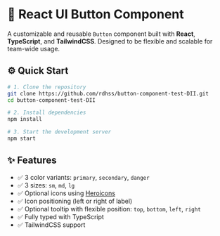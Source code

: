 # 🚀 React UI Button Component

A customizable and reusable `Button` component built with **React**, **TypeScript**, and **TailwindCSS**. Designed to be flexible and scalable for team-wide usage.


## ⚙️ Quick Start

```bash
# 1. Clone the repository
git clone https://github.com/rdhss/button-component-test-DII.git
cd button-component-test-DII

# 2. Install dependencies
npm install

# 3. Start the development server
npm start

```

## ✨ Features

- ✅ 3 color variants: `primary`, `secondary`, `danger`
- ✅ 3 sizes: `sm`, `md`, `lg`
- ✅ Optional icons using [Heroicons](https://heroicons.com/)
- ✅ Icon positioning (left or right of label)
- ✅ Optional tooltip with flexible position: `top`, `bottom`, `left`, `right`
- ✅ Fully typed with TypeScript
- ✅ TailwindCSS support


